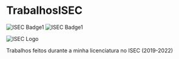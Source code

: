 # TrabalhosISEC
![ISEC Badge1](https://img.shields.io/badge/ISEC-PROG-red)
![ISEC Badge1](https://img.shields.io/badge/ISEC-AM2-red)

![ISEC Logo](https://moodle.isec.pt/moodle/pluginfile.php/1/theme_adaptable/logo/1581343866/logo.png)

Trabalhos feitos durante a minha licenciatura no ISEC (2019-2022)